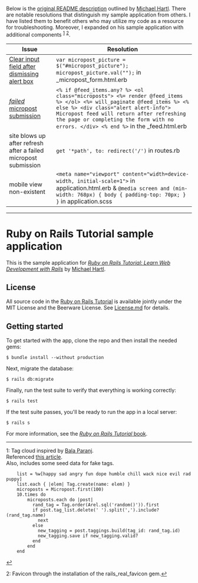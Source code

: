 Below is the [original README description](#ruby-on-rails-tutorial-sample-application)
outlined by [Michael Hartl](http://www.michaelhartl.com/). There are notable
resolutions that distinguish my sample application from others. I have listed
them to benefit others who may utilize my code as a resource for troubleshooting.
Moreover, I expanded on his sample application with additional components
<sup name="1">[1](#myfootnote1)</sup> <sup name="2">[2](#myfootnote2)</sup>.

| Issue                                                                                                                       | Resolution                                                                                                                                                                                                                                                                                        |
|-----------------------------------------------------------------------------------------------------------------------------|---------------------------------------------------------------------------------------------------------------------------------------------------------------------------------------------------------------------------------------------------------------------------------------------------|
| [Clear input field after dismissing alert box](https://www.railstutorial.org/book/user_microposts#code-jquery_file_test)    | `var micropost_picture = $("#micropost_picture"); micropost_picture.val("");` in _micropost_form.html.erb                                                                                                                                                                                         |
| [_failed_ micropost submission](https://www.railstutorial.org/book/user_microposts#code-microposts_create_action_with_feed) | `<% if @feed_items.any? %> <ol class="microposts"> <%= render @feed_items %> </ol> <%= will_paginate @feed_items %> <% else %> <div class="alert alert-info"> Micropost feed will return after refreshing the page or completing the form with no errors. </div> <% end %>` in the _feed.html.erb |
| site blows up after refresh after a failed micropost submission                                                             | `get '*path', to: redirect('/')` in routes.rb                                                                                                                                                                                                                                                     |
| mobile view non-existent                                                                                                    | `<meta name="viewport" content="width=device-width, initial-scale=1">` in application.html.erb & `@media screen and (min-width: 768px) { body { padding-top: 70px; } }` in application.scss                                                                                                       |

---

# Ruby on Rails Tutorial sample application

This is the sample application for
[*Ruby on Rails Tutorial:
Learn Web Development with Rails*](https://www.railstutorial.org/)
by [Michael Hartl](http://www.michaelhart.com/).

## License

All source code in the [Ruby on Rails Tutorial](https://www.railstutorial.org/)
is available jointly under the MIT License and the Beerware License. See
[License.md](License.md) for details.

## Getting started

To get started with the app, clone the repo and then install the needed gems:

```
$ bundle install --without production
```

Next, migrate the database:

```
$ rails db:migrate
```

Finally, run the test suite to verify that everything is working correctly:

```
$ rails test
```

If the test suite passes, you'll be ready to run the app in a local server:

```
$ rails s
```

For more information, see the
[*Ruby on Rails Tutorial* book](https://www.railstutorial.org/book).

---

<a name="myfootnote1">1</a>: Tag cloud inspired by [Bala Paranj](https://rubyplus.com/about).  
Referenced [this article](https://rubyplus.com/articles/4241-Tagging-from-Scratch-in-Rails-5).  
Also, includes some seed data for fake tags.
  
```
    list = %w[happy sad angry fun dope humble chill wack nice evil rad puppy]
    list.each { |elem| Tag.create(name: elem) }
    microposts = Micropost.first(100)
    10.times do
        microposts.each do |post|
          rand_tag = Tag.order(Arel.sql('random()')).first
          if post.tag_list.delete(' ').split(',').include?(rand_tag.name)
            next
          else
            new_tagging = post.taggings.build(tag_id: rand_tag.id)
            new_tagging.save if new_tagging.valid?
          end
        end
    end
```
[↩](#1)

<a name="myfootnote2">2</a>: Favicon through the installation of the
rails_real_favicon gem.[↩](#2)
